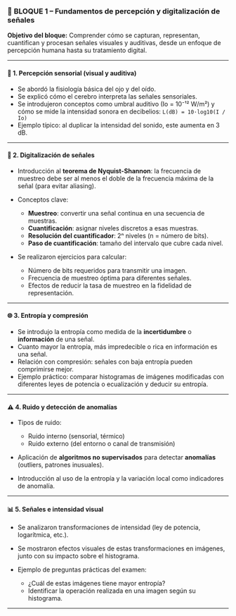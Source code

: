 ### 🔷 **BLOQUE 1 – Fundamentos de percepción y digitalización de señales**

**Objetivo del bloque:** Comprender cómo se capturan, representan, cuantifican y procesan señales visuales y auditivas, desde un enfoque de percepción humana hasta su tratamiento digital.

---

#### 🧠 **1. Percepción sensorial (visual y auditiva)**

* Se abordó la fisiología básica del ojo y del oído.
* Se explicó cómo el cerebro interpreta las señales sensoriales.
* Se introdujeron conceptos como umbral auditivo (Io = 10⁻¹² W/m²) y cómo se mide la intensidad sonora en decibelios:
  `L(dB) = 10·log10(I / Io)`
* Ejemplo típico: al duplicar la intensidad del sonido, este aumenta en 3 dB.

---

#### 📏 **2. Digitalización de señales**

* Introducción al **teorema de Nyquist-Shannon**: la frecuencia de muestreo debe ser al menos el doble de la frecuencia máxima de la señal (para evitar aliasing).
* Conceptos clave:

  * **Muestreo**: convertir una señal continua en una secuencia de muestras.
  * **Cuantificación**: asignar niveles discretos a esas muestras.
  * **Resolución del cuantificador**: 2ⁿ niveles (n = número de bits).
  * **Paso de cuantificación**: tamaño del intervalo que cubre cada nivel.
* Se realizaron ejercicios para calcular:

  * Número de bits requeridos para transmitir una imagen.
  * Frecuencia de muestreo óptima para diferentes señales.
  * Efectos de reducir la tasa de muestreo en la fidelidad de representación.

---

#### 🌐 **3. Entropía y compresión**

* Se introdujo la entropía como medida de la **incertidumbre** o **información** de una señal.
* Cuanto mayor la entropía, más impredecible o rica en información es una señal.
* Relación con compresión: señales con baja entropía pueden comprimirse mejor.
* Ejemplo práctico: comparar histogramas de imágenes modificadas con diferentes leyes de potencia o ecualización y deducir su entropía.

---

#### ⚠️ **4. Ruido y detección de anomalías**

* Tipos de ruido:

  * Ruido interno (sensorial, térmico)
  * Ruido externo (del entorno o canal de transmisión)
* Aplicación de **algoritmos no supervisados** para detectar **anomalías** (outliers, patrones inusuales).
* Introducción al uso de la entropía y la variación local como indicadores de anomalía.

---

#### 📊 **5. Señales e intensidad visual**

* Se analizaron transformaciones de intensidad (ley de potencia, logarítmica, etc.).
* Se mostraron efectos visuales de estas transformaciones en imágenes, junto con su impacto sobre el histograma.
* Ejemplo de preguntas prácticas del examen:

  * ¿Cuál de estas imágenes tiene mayor entropía?
  * Identificar la operación realizada en una imagen según su histograma.

---
